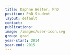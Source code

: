 ```yaml
---
title: Daphne Welter, PhD
position: PhD Student
layout: default
contact: 
publications: 
image: /images/user-icon.svg
group: grad
year-start: 2014
year-end: 2015
---
```

